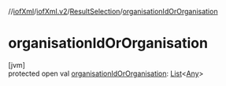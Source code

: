 //[iofXml](../../../index.md)/[iofXml.v2](../index.md)/[ResultSelection](index.md)/[organisationIdOrOrganisation](organisation-id-or-organisation.md)

# organisationIdOrOrganisation

[jvm]\
protected open val [organisationIdOrOrganisation](organisation-id-or-organisation.md): [List](https://docs.oracle.com/javase/8/docs/api/java/util/List.html)<[Any](https://kotlinlang.org/api/latest/jvm/stdlib/kotlin/-any/index.html)>
